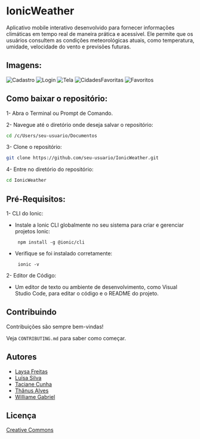 
# IonicWeather

Aplicativo mobile interativo desenvolvido para fornecer informações climáticas em tempo real de maneira prática e acessível. Ele permite que os usuários consultem as condições meteorológicas atuais, como temperatura, umidade, velocidade do vento e previsões futuras.


## Imagens:

![Cadastro](https://github.com/luisadsilva/IonicWeather/blob/main/images/Cadastro.jpeg)
![Login](https://github.com/luisadsilva/IonicWeather/blob/main/images/Login.jpeg)
![Tela](https://github.com/luisadsilva/IonicWeather/blob/main/images/Tela%20principal.jpeg)
![CidadesFavoritas](https://github.com/luisadsilva/IonicWeather/blob/main/images/Cidades%20Favoritas.jpeg)
![Favoritos](https://github.com/luisadsilva/IonicWeather/blob/main/images/Favoritos.jpeg)



## Como baixar o repositório:

1- Abra o Terminal ou Prompt de Comando.

2- Navegue até o diretório onde deseja salvar o repositório:

```bash
cd /c/Users/seu-usuario/Documentos
```

3- Clone o repositório:

```bash
git clone https://github.com/seu-usuario/IonicWeather.git
```

4- Entre no diretório do repositório:
```bash
cd IonicWeather
```

## Pré-Requisitos:

1- CLI do Ionic:
  - Instale a Ionic CLI globalmente no seu sistema para criar e gerenciar projetos Ionic:

     ``` npm install -g @ionic/cli```

  - Verifique se foi instalado corretamente:

    ``` ionic -v```

2- Editor de Código:
  - Um editor de texto ou ambiente de desenvolvimento, como Visual Studio Code, para editar o código e o README do projeto.


## Contribuindo

Contribuições são sempre bem-vindas!

Veja `CONTRIBUTING.md` para saber como começar.


## Autores

- [Laysa Freitas](https://github.com/laysafreitas)
- [Luísa Silva](https://github.com/luisadsilva)
- [Taciane Cunha](https://github.com/AnneEnFeu)
- [Thânus Alves](https://github.com/ThanusLorenzo)
- [Williame Gabriel](https://github.com/williamegabriel)


## Licença

[Creative Commons](https://creativecommons.org/publicdomain/zero/1.0/deed.en)

